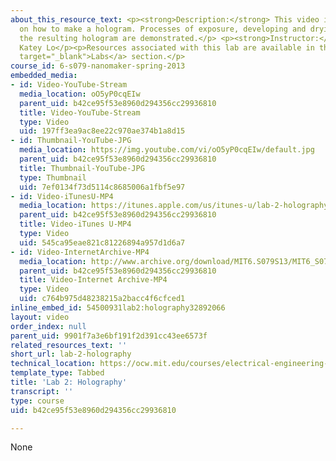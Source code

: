 ```yaml
---
about_this_resource_text: <p><strong>Description:</strong> This video is a tutorial
  on how to make a hologram. Processes of exposure, developing and drying, and testing
  the resulting hologram are demonstrated.</p> <p><strong>Instructor:</strong> Dr.
  Katey Lo</p><p>Resources associated with this lab are available in the <a href="./resolveuid/d59b0e1d7dd266596386617fda458ad0#2"
  target="_blank">Labs</a> section.</p>
course_id: 6-s079-nanomaker-spring-2013
embedded_media:
- id: Video-YouTube-Stream
  media_location: oO5yP0cqEIw
  parent_uid: b42ce95f53e8960d294356cc29936810
  title: Video-YouTube-Stream
  type: Video
  uid: 197ff3ea9ac8ee22c970ae374b1a8d15
- id: Thumbnail-YouTube-JPG
  media_location: https://img.youtube.com/vi/oO5yP0cqEIw/default.jpg
  parent_uid: b42ce95f53e8960d294356cc29936810
  title: Thumbnail-YouTube-JPG
  type: Thumbnail
  uid: 7ef0134f73d5114c8685006a1fbf5e97
- id: Video-iTunesU-MP4
  media_location: https://itunes.apple.com/us/itunes-u/lab-2-holography/id709651181?i=167927904
  parent_uid: b42ce95f53e8960d294356cc29936810
  title: Video-iTunes U-MP4
  type: Video
  uid: 545ca95eae821c81226894a957d1d6a7
- id: Video-InternetArchive-MP4
  media_location: http://www.archive.org/download/MIT6.S079S13/MIT6_S079S13_lab02_300k.mp4
  parent_uid: b42ce95f53e8960d294356cc29936810
  title: Video-Internet Archive-MP4
  type: Video
  uid: c764b975d48238215a2bacc4f6cfced1
inline_embed_id: 54500931lab2:holography32892066
layout: video
order_index: null
parent_uid: 9901f7a3e6bf191f2d391cc43ee6573f
related_resources_text: ''
short_url: lab-2-holography
technical_location: https://ocw.mit.edu/courses/electrical-engineering-and-computer-science/6-s079-nanomaker-spring-2013/videos/lab-2-holography
template_type: Tabbed
title: 'Lab 2: Holography'
transcript: ''
type: course
uid: b42ce95f53e8960d294356cc29936810

---
```

None